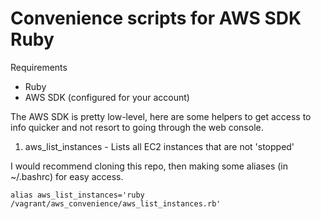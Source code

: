 # Convenience scripts for AWS SDK Ruby

Requirements

- Ruby
- AWS SDK (configured for your account)

The AWS SDK is pretty low-level, here are some helpers to get access to info quicker and not resort to going through the web console.

1. aws_list_instances - Lists all EC2 instances that are not 'stopped'

I would recommend cloning this repo, then making some aliases (in ~/.bashrc) for easy access.

`alias aws_list_instances='ruby /vagrant/aws_convenience/aws_list_instances.rb'`
